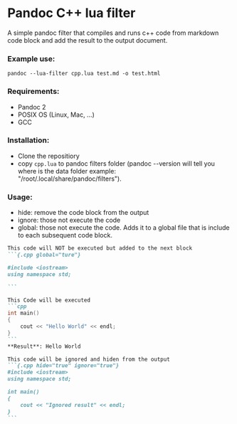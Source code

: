 # Pandoc C++ lua filter

A simple pandoc filter that compiles and runs c++ code from markdown code block and add the result to the output document.

### Example use:  
`pandoc --lua-filter cpp.lua test.md -o test.html`

### Requirements:
* Pandoc 2
* POSIX OS (Linux, Mac, ...)
* GCC

### Installation:
* Clone the repositiory
* copy `cpp.lua` to pandoc filters folder (pandoc --version will tell you where is the data folder example:  
"/root/.local/share/pandoc/filters").


### Usage:
* hide: remove the code block from the output
* ignore: those not execute the code
* global: those not execute the code. Adds it to a global file that is include to each subsequent code block.


````markdown
This code will NOT be executed but added to the next block
```{.cpp global="ture"}

#include <iostream>
using namespace std;

```

This Code will be executed
```cpp
int main()
{
	cout << "Hello World" << endl;
}
```
**Result**: Hello World

This code will be ignored and hiden from the output
```{.cpp hide="true" ignore="true"}
#include <iostream>
using namespace std;

int main()
{
	cout << "Ignored result" << endl;
}
```
````
